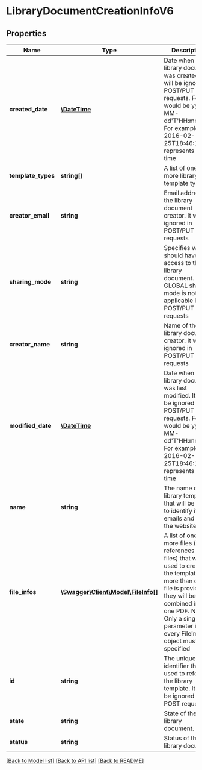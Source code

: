 # LibraryDocumentCreationInfoV6

## Properties
Name | Type | Description | Notes
------------ | ------------- | ------------- | -------------
**created_date** | [**\DateTime**](\DateTime.md) | Date when library document was created. It will be ignored in POST/PUT requests. Format would be yyyy-MM-dd&#39;T&#39;HH:mm:ssZ. For example, e.g 2016-02-25T18:46:19Z represents UTC time | [optional] 
**template_types** | **string[]** | A list of one or more library template types | [optional] 
**creator_email** | **string** | Email address of the library document creator. It will be ignored in POST/PUT requests | [optional] 
**sharing_mode** | **string** | Specifies who should have access to this library document. GLOBAL sharing mode is not applicable in POST/PUT requests | [optional] 
**creator_name** | **string** | Name of the library document creator.  It will be ignored in POST/PUT requests | [optional] 
**modified_date** | [**\DateTime**](\DateTime.md) | Date when library document was last modified. It will be ignored in POST/PUT requests. Format would be yyyy-MM-dd&#39;T&#39;HH:mm:ssZ. For example, e.g 2016-02-25T18:46:19Z represents UTC time | [optional] 
**name** | **string** | The name of the library template that will be used to identify it, in emails and on the website | [optional] 
**file_infos** | [**\Swagger\Client\Model\FileInfo[]**](FileInfo.md) | A list of one or more files (or references to files) that will be used to create the template. If more than one file is provided, they will be combined into one PDF. Note: Only a single parameter in every FileInfo object must be specified | [optional] 
**id** | **string** | The unique identifier that is used to refer to the library template. It will be ignored in POST requests | [optional] 
**state** | **string** | State of the library document. | [optional] 
**status** | **string** | Status of the library document | [optional] 

[[Back to Model list]](../README.md#documentation-for-models) [[Back to API list]](../README.md#documentation-for-api-endpoints) [[Back to README]](../README.md)


